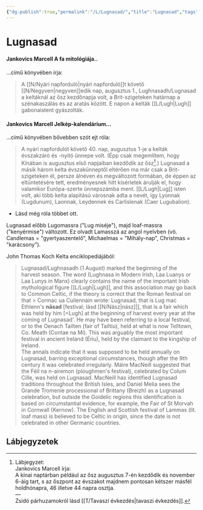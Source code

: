 ```yaml
---
{"dg-publish":true,"permalink":"/L/Lugnasad/","title":"Lugnasad","tags":["dg_uploaded"],"created":"2023-10-15T02:48","updated":"2023-10-25T01:43"}
---
```



# Lugnasad

#### Jankovics Marcell A fa mitológiája..

...című könyvében írja:
> A [[N/Nyári napforduló\|nyári napforduló]]t követő [[N/Negyven\|negyven]]edik nap, augusztus 1., Lughnasadh/Lugnasad a keltáknál az ősz kezdőnapja volt, a Brit-szigeteken határnap a szénakaszálás és az aratás között. E napon a kelták [[L/Lugh\|Lugh]] gabonaistent gyászolták.

#### Jankovics Marcell Jelkép-kalendárium...

...című könyvében bővebben szót ejt róla:  
> A nyári napfordulót követő 40. nap, augusztus 1-je a kelták évszakzáró és -nyitó ünnepe volt. (Épp csak megemlítem, hogy Kínában is augusztus első napjaiban kezdődik az ősz[^1].) Lugnasad a másik három kelta évszakünneptől eltérően ma már csak a Brit-szigeteken él, persze álnéven és megváltozott formában, de éppen az eltüntetésére tett, eredményesnek hitt kísérletek árulják el, hogy valamikor Európa-szerte ünnepszámba ment. [[L/Lugh\|Lug]] isten volt, aki több kelta alapítású városnak adta a nevét, így Lyonnak (Lugdunum), Laonnak, Leydennek és Carlislenak (Caer Lugubalion).  
- Lásd még róla többet ott.  

Lugnasad előbb Lugomassra ("Lug miséje"), majd loaf-massra ("kenyérmise") változott. Ez olvadt Lamasszá az angol nyelvben (vö. Candlemas = "gyertyaszentelő", Michaelmas = "Mihály-nap", Christmas = "karácsony").  

John Thomas Koch Kelta enciklopediájából:  
> Lugnasad/Lughnasadh (1 August) marked the beginning of the harvest season. The word (Lughnasa in Modern Irish, Laa Luanys or Laa Lunys in Manx) clearly contains the name of the important Irish mythological figure [[L/Lugh\|Lugh]], and this association may go back to Common Celtic, if the theory is correct that the Roman festival on that > Cormac ua Cuilennáin wrote: Lugnasad, that is Lug mac Ethlenn's **nāsad** \[festival; lásd [[N/Nász\|nász]]\], that is a fair which was held by him \[=Lugh\] at the beginning of harvest every year at the coming of Lugnasad'. He may have been referring to a local festival, or to the Oenach Tailten (fair of Tailtiu), held at what is now Telltown, Co. Meath (Contae na Mí). This was arguably the most important festival in ancient Ireland (Ériu), held by the claimant to the kingship of Ireland.  
> The annals indicate that it was supposed to be held annually on Lugnasad, barring exceptional circumstances, though after the 9th century it was celebrated irregularly. Máire MacNeill suggested that the Féil na n-airemon (ploughmen's festival), celebrated by Colum Cille, was held on Lugnasad. MacNeill has identified Lugnasad traditions throughout the British Isles, and Daniel Melia sees the Grande Tromenie processional of Brittany (Breizh) as a Lugnasad celebration, but outside the Goidelic regions this identification is based on circumstantial evidence, for example, the Fair of St Morvah in Cornwall (Kernow). The English and Scottish festival of Lammas (lit. loaf mass) is believed to be Celtic in origin, since the date is not celebrated in other Germanic countries.  

## Lábjegyzetek

[^1]: Lábjegyzet:  
Jankovics Marcell írja:  
A kínai naptárban például az ősz augusztus 7-én kezdődik és november 6-áig tart, s az őszpont az évszakot majdnem pontosan kétszer másfél holdhónapra, 46 illetve 44 napra osztja.  
—  
Zsidó párhuzamokról lásd [[T/Tavaszi évkezdés\|tavaszi évkezdés]].  